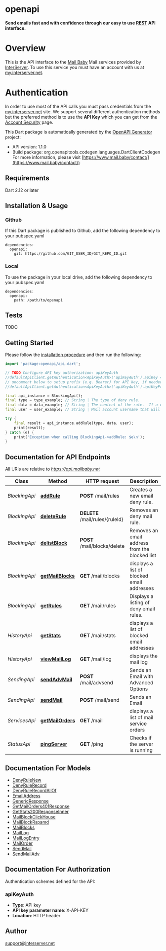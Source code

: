 # openapi
**Send emails fast and with confidence through our easy to use [REST](https://en.wikipedia.org/wiki/Representational_state_transfer) API interface.**
# Overview
This is the API interface to the [Mail Baby](https//mail.baby/) Mail services provided by [InterServer](https://www.interserver.net). To use this service you must have an account with us at [my.interserver.net](https://my.interserver.net).
# Authentication
In order to use most of the API calls you must pass credentials from the [my.interserver.net](https://my.interserver.net/) site.
We support several different authentication methods but the preferred method is to use the **API Key** which you can get from the [Account Security](https://my.interserver.net/account_security) page.


This Dart package is automatically generated by the [OpenAPI Generator](https://openapi-generator.tech) project:

- API version: 1.1.0
- Build package: org.openapitools.codegen.languages.DartClientCodegen
For more information, please visit [https://www.mail.baby/contact/](https://www.mail.baby/contact/)

## Requirements

Dart 2.12 or later

## Installation & Usage

### Github
If this Dart package is published to Github, add the following dependency to your pubspec.yaml
```
dependencies:
  openapi:
    git: https://github.com/GIT_USER_ID/GIT_REPO_ID.git
```

### Local
To use the package in your local drive, add the following dependency to your pubspec.yaml
```
dependencies:
  openapi:
    path: /path/to/openapi
```

## Tests

TODO

## Getting Started

Please follow the [installation procedure](#installation--usage) and then run the following:

```dart
import 'package:openapi/api.dart';

// TODO Configure API key authorization: apiKeyAuth
//defaultApiClient.getAuthentication<ApiKeyAuth>('apiKeyAuth').apiKey = 'YOUR_API_KEY';
// uncomment below to setup prefix (e.g. Bearer) for API key, if needed
//defaultApiClient.getAuthentication<ApiKeyAuth>('apiKeyAuth').apiKeyPrefix = 'Bearer';

final api_instance = BlockingApi();
final type = type_example; // String | The type of deny rule.
final data = data_example; // String | The content of the rule.  If a domain type rule then an example would be google.com. For a begins with type an example would be msgid-.  For the email typer an example would be user@server.com.
final user = user_example; // String | Mail account username that will be tied to this rule.  If not specified the first active mail order will be used.

try {
    final result = api_instance.addRule(type, data, user);
    print(result);
} catch (e) {
    print('Exception when calling BlockingApi->addRule: $e\n');
}

```

## Documentation for API Endpoints

All URIs are relative to *https://api.mailbaby.net*

Class | Method | HTTP request | Description
------------ | ------------- | ------------- | -------------
*BlockingApi* | [**addRule**](doc//BlockingApi.md#addrule) | **POST** /mail/rules | Creates a new email deny rule.
*BlockingApi* | [**deleteRule**](doc//BlockingApi.md#deleterule) | **DELETE** /mail/rules/{ruleId} | Removes an deny mail rule.
*BlockingApi* | [**delistBlock**](doc//BlockingApi.md#delistblock) | **POST** /mail/blocks/delete | Removes an email address from the blocked list
*BlockingApi* | [**getMailBlocks**](doc//BlockingApi.md#getmailblocks) | **GET** /mail/blocks | displays a list of blocked email addresses
*BlockingApi* | [**getRules**](doc//BlockingApi.md#getrules) | **GET** /mail/rules | Displays a listing of deny email rules.
*HistoryApi* | [**getStats**](doc//HistoryApi.md#getstats) | **GET** /mail/stats | displays a list of blocked email addresses
*HistoryApi* | [**viewMailLog**](doc//HistoryApi.md#viewmaillog) | **GET** /mail/log | displays the mail log
*SendingApi* | [**sendAdvMail**](doc//SendingApi.md#sendadvmail) | **POST** /mail/advsend | Sends an Email with Advanced Options
*SendingApi* | [**sendMail**](doc//SendingApi.md#sendmail) | **POST** /mail/send | Sends an Email
*ServicesApi* | [**getMailOrders**](doc//ServicesApi.md#getmailorders) | **GET** /mail | displays a list of mail service orders
*StatusApi* | [**pingServer**](doc//StatusApi.md#pingserver) | **GET** /ping | Checks if the server is running


## Documentation For Models

 - [DenyRuleNew](doc//DenyRuleNew.md)
 - [DenyRuleRecord](doc//DenyRuleRecord.md)
 - [DenyRuleRecordAllOf](doc//DenyRuleRecordAllOf.md)
 - [EmailAddress](doc//EmailAddress.md)
 - [GenericResponse](doc//GenericResponse.md)
 - [GetMailOrders401Response](doc//GetMailOrders401Response.md)
 - [GetStats200ResponseInner](doc//GetStats200ResponseInner.md)
 - [MailBlockClickHouse](doc//MailBlockClickHouse.md)
 - [MailBlockRspamd](doc//MailBlockRspamd.md)
 - [MailBlocks](doc//MailBlocks.md)
 - [MailLog](doc//MailLog.md)
 - [MailLogEntry](doc//MailLogEntry.md)
 - [MailOrder](doc//MailOrder.md)
 - [SendMail](doc//SendMail.md)
 - [SendMailAdv](doc//SendMailAdv.md)


## Documentation For Authorization


Authentication schemes defined for the API:
### apiKeyAuth

- **Type**: API key
- **API key parameter name**: X-API-KEY
- **Location**: HTTP header


## Author

support@interserver.net

